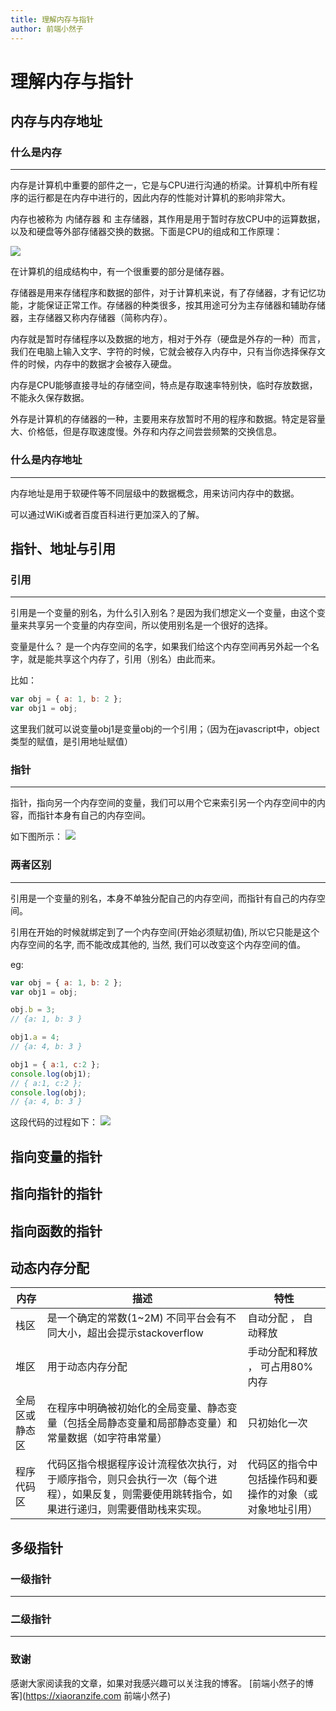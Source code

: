 ```yaml
---
title: 理解内存与指针
author: 前端小然子
---
```


# 理解内存与指针

## 内存与内存地址

### 什么是内存
---

内存是计算机中重要的部件之一，它是与CPU进行沟通的桥梁。计算机中所有程序的运行都是在内存中进行的，因此内存的性能对计算机的影响非常大。

内存也被称为 内储存器 和 主存储器，其作用是用于暂时存放CPU中的运算数据，以及和硬盘等外部存储器交换的数据。下面是CPU的组成和工作原理：

<img src="/images/cpu.png">

在计算机的组成结构中，有一个很重要的部分是储存器。

存储器是用来存储程序和数据的部件，对于计算机来说，有了存储器，才有记忆功能，才能保证正常工作。存储器的种类很多，按其用途可分为主存储器和辅助存储器，主存储器又称内存储器（简称内存）。

内存就是暂时存储程序以及数据的地方，相对于外存（硬盘是外存的一种）而言，我们在电脑上输入文字、字符的时候，它就会被存入内存中，只有当你选择保存文件的时候，内存中的数据才会被存入硬盘。

内存是CPU能够直接寻址的存储空间，特点是存取速率特别快，临时存放数据，不能永久保存数据。

外存是计算机的存储器的一种，主要用来存放暂时不用的程序和数据。特定是容量大、价格低，但是存取速度慢。外存和内存之间尝尝频繁的交换信息。

### 什么是内存地址
---

内存地址是用于软硬件等不同层级中的数据概念，用来访问内存中的数据。

可以通过WiKi或者百度百科进行更加深入的了解。

## 指针、地址与引用

### 引用
---

引用是一个变量的别名，为什么引入别名？是因为我们想定义一个变量，由这个变量来共享另一个变量的内存空间，所以使用别名是一个很好的选择。

变量是什么？ 是一个内存空间的名字，如果我们给这个内存空间再另外起一个名字，就是能共享这个内存了，引用（别名）由此而来。

比如：
```javascript
var obj = { a: 1, b: 2 };
var obj1 = obj;
```

这里我们就可以说变量obj1是变量obj的一个引用；（因为在javascript中，object类型的赋值，是引用地址赋值）

### 指针
---

指针，指向另一个内存空间的变量，我们可以用个它来索引另一个内存空间中的内容，而指针本身有自己的内存空间。

如下图所示：
<img src="/images/pointer.png">

### 两者区别
---

引用是一个变量的别名，本身不单独分配自己的内存空间，而指针有自己的内存空间。

引用在开始的时候就绑定到了一个内存空间(开始必须赋初值), 所以它只能是这个内存空间的名字, 而不能改成其他的, 当然, 我们可以改变这个内存空间的值。

eg:
```javascript
var obj = { a: 1, b: 2 };
var obj1 = obj;

obj.b = 3;
// {a: 1, b: 3 }

obj1.a = 4;
// {a: 4, b: 3 }

obj1 = { a:1, c:2 };
console.log(obj1);
// { a:1, c:2 };
console.log(obj);
// {a: 4, b: 3 }
```
这段代码的过程如下：
<img src="/images/pointer-yinyong.png">

## 指向变量的指针

## 指向指针的指针

## 指向函数的指针

## 动态内存分配

|内存|描述|特性|
|-|-|-|
|栈区|是一个确定的常数(1~2M) 不同平台会有不同大小，超出会提示stackoverflow|自动分配 ， 自动释放|
|堆区|用于动态内存分配|手动分配和释放 ， 可占用80%内存|
|全局区或静态区|在程序中明确被初始化的全局变量、静态变量（包括全局静态变量和局部静态变量）和常量数据（如字符串常量）|只初始化一次|
|程序代码区|代码区指令根据程序设计流程依次执行，对于顺序指令，则只会执行一次（每个进程），如果反复，则需要使用跳转指令，如果进行递归，则需要借助栈来实现。|代码区的指令中包括操作码和要操作的对象（或对象地址引用）|


## 多级指针

### 一级指针
---

### 二级指针
---



### 致谢
感谢大家阅读我的文章，如果对我感兴趣可以关注我的博客。
[前端小然子的博客](https://xiaoranzife.com 前端小然子)
